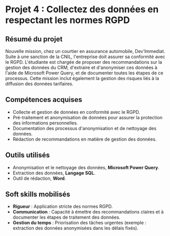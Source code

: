 
# Projet 4 : Collectez des données en respectant les normes RGPD

## Résumé du projet
Nouvelle mission, chez un courtier en assurance automobile, Dev’Immediat. Suite à une sanction de la CNIL,
l'entreprise doit assurer sa conformité avec le RGPD. L'étudiante est chargée de proposer des recommandations 
sur la gestion des données du CRM, d'extraire et d'anonymiser ces données à l'aide de Microsoft Power Query, 
et de documenter toutes les étapes de ce processus. Cette mission inclut également la gestion des risques liés 
à la diffusion des données tarifaires.

## Compétences acquises
- Collecte et gestion de données en conformité avec le RGPD.
- Pré-traitement et anonymisation de données pour assurer la protection des informations personnelles.
- Documentation des processus d'anonymisation et de nettoyage des données.
- Rédaction de recommandations en matière de gestion des données.

  
## Outils utilisés
- Anonymisation et le nettoyage des données, **Microsoft Power Query**.
- Extraction des données, **Langage SQL**.
- Outil de rédaction, **Word**.

## Soft skills mobilisés
- **Rigueur** : Application stricte des normes RGPD.
- **Communication** : Capacité à émettre des recommandations claires et à documenter les étapes de traitement des données.
- **Gestion du temps** : Priorisation des tâches urgentes (exemple : extraction des données anonymisées dans les délais fixés).
